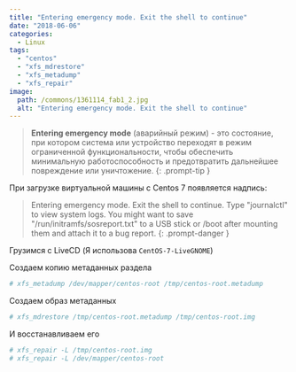 ```yaml
---
title: "Entering emergency mode. Exit the shell to continue"
date: "2018-06-06"
categories: 
  - Linux
tags: 
  - "centos"
  - "xfs_mdrestore"
  - "xfs_metadump"
  - "xfs_repair"
image:
  path: /commons/1361114_fab1_2.jpg
  alt: "Entering emergency mode. Exit the shell to continue"
---
```


> **Entering emergency mode** (аварийный режим) - это состояние, при котором система или устройство переходят в режим ограниченной функциональности, чтобы обеспечить минимальную работоспособность и предотвратить дальнейшее повреждение или уничтожение.
{: .prompt-tip }

При загрузке виртуальной машины с Centos 7 появляется надпись:

> Entering emergency mode. Exit the shell to continue.
> Type "journalctl" to view system logs.
> You might want to save "/run/initramfs/sosreport.txt" to a USB stick or /boot after mounting them and attach it to a bug report.
{: .prompt-danger }

Грузимся с LiveCD (Я использова `CentOS-7-LiveGNOME`)

Создаем копию метаданных раздела

```sh
# xfs_metadump /dev/mapper/centos-root /tmp/centos-root.metadump
```

Создаем образ метаданных

```sh
# xfs_mdrestore /tmp/centos-root.metadump /tmp/centos-root.img
```

И восстанавливаем его

```sh
# xfs_repair -L /tmp/centos-root.img
# xfs_repair -L /dev/mapper/centos-root
```
